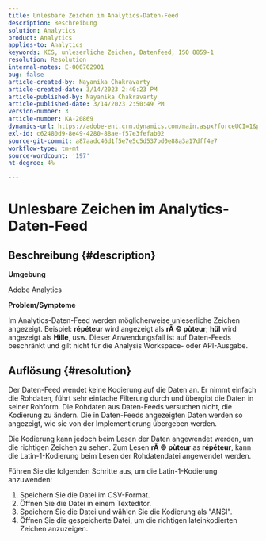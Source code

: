 ```yaml
---
title: Unlesbare Zeichen im Analytics-Daten-Feed
description: Beschreibung
solution: Analytics
product: Analytics
applies-to: Analytics
keywords: KCS, unleserliche Zeichen, Datenfeed, ISO 8859-1
resolution: Resolution
internal-notes: E-000702901
bug: false
article-created-by: Nayanika Chakravarty
article-created-date: 3/14/2023 2:40:23 PM
article-published-by: Nayanika Chakravarty
article-published-date: 3/14/2023 2:50:49 PM
version-number: 3
article-number: KA-20869
dynamics-url: https://adobe-ent.crm.dynamics.com/main.aspx?forceUCI=1&pagetype=entityrecord&etn=knowledgearticle&id=635a4c26-76c2-ed11-83ff-6045bd006a22
exl-id: c62480d9-8e49-4280-88ae-f57e3fefab02
source-git-commit: a87aadc46d1f5e7e5c5d537bd0e88a3a17dff4e7
workflow-type: tm+mt
source-wordcount: '197'
ht-degree: 4%

---
```


# Unlesbare Zeichen im Analytics-Daten-Feed

## Beschreibung {#description}


<b>Umgebung</b>

Adobe Analytics

<b>Problem/Symptome</b>

Im Analytics-Daten-Feed werden möglicherweise unleserliche Zeichen angezeigt. Beispiel: <b>répéteur</b> wird angezeigt als <b>rÃ © pùteur</b>; <b>hül</b> wird angezeigt als <b>Hìlle</b>, usw. Dieser Anwendungsfall ist auf Daten-Feeds beschränkt und gilt nicht für die Analysis Workspace- oder API-Ausgabe.


## Auflösung {#resolution}


Der Daten-Feed wendet keine Kodierung auf die Daten an. Er nimmt einfach die Rohdaten, führt sehr einfache Filterung durch und übergibt die Daten in seiner Rohform. Die Rohdaten aus Daten-Feeds versuchen nicht, die Kodierung zu ändern. Die in Daten-Feeds angezeigten Daten werden so angezeigt, wie sie von der Implementierung übergeben werden.

Die Kodierung kann jedoch beim Lesen der Daten angewendet werden, um die richtigen Zeichen zu sehen. Zum Lesen <b>rÃ © pùteur</b> as <b>répéteur</b>, kann die Latin-1-Kodierung beim Lesen der Rohdatendatei angewendet werden.

Führen Sie die folgenden Schritte aus, um die Latin-1-Kodierung anzuwenden:

1. Speichern Sie die Datei im CSV-Format.
2. Öffnen Sie die Datei in einem Texteditor.
3. Speichern Sie die Datei und wählen Sie die Kodierung als &quot;ANSI&quot;.
4. Öffnen Sie die gespeicherte Datei, um die richtigen lateinkodierten Zeichen anzuzeigen.
